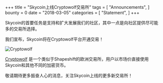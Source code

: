 +++
title = "Skycoin上线Cryptowolf交易所"
tags = [ "Announcements", ]
bounty = 0
date = "2018-03-05"
categories = [ "Statement", ]
+++

Skycoin的首要任务是支持和扩大发展我们的社区，其中一点是向社区提供尽可能多的交易所选择。

我们宣布，Skycoin将在Cryptowolf平台开通交易！



![Cryptowolf](https://cdn.discordapp.com/attachments/415878438734266373/419260996750934027/SkycoinExchangeListingCryptoWolf.gif)

[Cryptowolf](https://cryptowolf.eu/) 是一个类似于Shapeshift的欧洲交易所，用户以市场价直接使用Skycoin和其他不同的加密货币。

敬请期待更多振奋人心的消息，关注Skycoin上线的更多新交易所！
